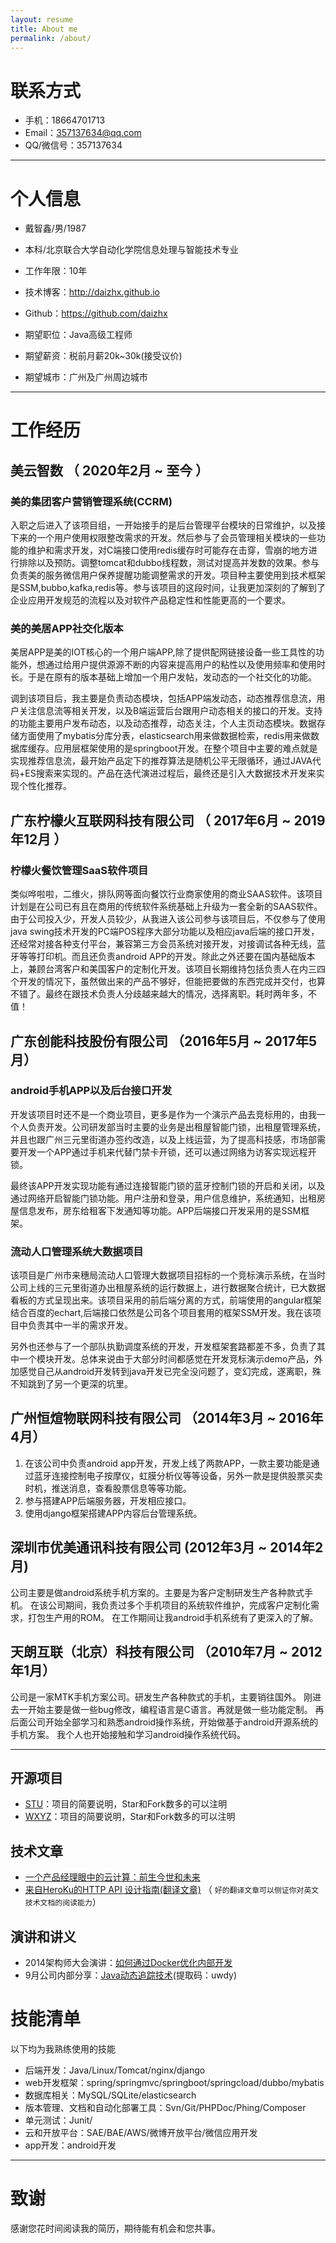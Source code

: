 ```yaml
---
layout: resume
title: About me
permalink: /about/
---
```


# 联系方式

- 手机：18664701713
- Email：357137634@qq.com
- QQ/微信号：357137634

---

# 个人信息

 - 戴智鑫/男/1987
 - 本科/北京联合大学自动化学院信息处理与智能技术专业
 - 工作年限：10年
 - 技术博客：http://daizhx.github.io
 - Github：https://github.com/daizhx

 - 期望职位：Java高级工程师
 - 期望薪资：税前月薪20k~30k(接受议价)
 - 期望城市：广州及广州周边城市

---

# 工作经历

## 美云智数 （ 2020年2月 ~ 至今 ）

### 美的集团客户营销管理系统(CCRM)
入职之后进入了该项目组，一开始接手的是后台管理平台模块的日常维护，以及接下来的一个用户使用权限整改需求的开发。然后参与了会员管理相关模块的一些功能的维护和需求开发，对C端接口使用redis缓存时可能存在击穿，雪崩的地方进行排除以及预防。调整tomcat和dubbo线程数，测试对提高并发数的效果。参与负责美的服务微信用户保养提醒功能调整需求的开发。项目种主要使用到技术框架是SSM,bubbo,kafka,redis等。参与该项目的这段时间，让我更加深刻的了解到了企业应用开发规范的流程以及对软件产品稳定性和性能更高的一个要求。

### 美的美居APP社交化版本
美居APP是美的IOT核心的一个用户端APP,除了提供配网链接设备一些工具性的功能外，想通过给用户提供源源不断的内容来提高用户的粘性以及使用频率和使用时长。于是在原有的版本基础上增加一个用户发帖，发动态的一个社交化的功能。

调到该项目后，我主要是负责动态模块，包括APP端发动态，动态推荐信息流，用户关注信息流等相关开发，以及B端运营后台跟用户动态相关的接口的开发。支持的功能主要用户发布动态，以及动态推荐，动态关注，个人主页动态模块。数据存储方面使用了mybatis分库分表，elasticsearch用来做数据检索，redis用来做数据库缓存。应用层框架使用的是springboot开发。在整个项目中主要的难点就是实现推荐信息流，最开始产品定下的推荐算法是随机公平无限循环，通过JAVA代码+ES搜索来实现的。产品在迭代演进过程后，最终还是引入大数据技术开发来实现个性化推荐。

 
## 广东柠檬火互联网科技有限公司 （ 2017年6月 ~ 2019年12月 ）

### 柠檬火餐饮管理SaaS软件项目

类似哗啦啦，二维火，排队网等面向餐饮行业商家使用的商业SAAS软件。该项目计划是在公司已有且在商用的传统软件系统基础上升级为一套全新的SAAS软件。由于公司投入少，开发人员较少，从我进入该公司参与该项目后，不仅参与了使用java swing技术开发的PC端POS程序大部分功能以及相应java后端的接口开发，还经常对接各种支付平台，兼容第三方会员系统对接开发，对接调试各种无线，蓝牙等等打印机。而且还负责android APP的开发。除此之外还要在国内基础版本上，兼顾台湾客户和美国客户的定制化开发。该项目长期维持包括负责人在内三四个开发的情况下，虽然做出来的产品不够好，但能把要做的东西完成并交付，也算不错了。最终在跟技术负责人分歧越来越大的情况，选择离职。耗时两年多，不值！

## 广东创能科技股份有限公司 （2016年5月 ~ 2017年5月）
### android手机APP以及后台接口开发

开发该项目时还不是一个商业项目，更多是作为一个演示产品去竞标用的，由我一个人负责开发。公司研发部当时主要的业务是出租屋智能门锁，出租屋管理系统，并且也跟广州三元里街道办签约改造，以及上线运营，为了提高科技感，市场部需要开发一个APP通过手机来代替门禁卡开锁，还可以通过网络为访客实现远程开锁。

最终该APP开发实现功能有通过连接智能门锁的蓝牙控制门锁的开启和关闭，以及通过网络开启智能门锁功能。用户注册和登录，用户信息维护，系统通知，出租房屋信息发布，房东给租客下发通知等功能。APP后端接口开发采用的是SSM框架。

### 流动人口管理系统大数据项目

该项目是广州市来穗局流动人口管理大数据项目招标的一个竞标演示系统，在当时公司上线的三元里街道办出租屋系统的运行数据上，进行数据聚合统计，已大数据看板的方式呈现出来。该项目采用的前后端分离的方式，前端使用的angular框架结合百度的echart,后端接口依然是公司各个项目套用的框架SSM开发。我在该项目中负责其中一半的需求开发。

另外也还参与了一个部队执勤调度系统的开发，开发框架套路都差不多，负责了其中一个模块开发。总体来说由于大部分时间都感觉在开发竞标演示demo产品，外加感觉自己从android开发转到java开发已完全没问题了，变幻完成，遂离职，殊不知跳到了另一个更深的坑里。


## 广州恒煊物联网科技有限公司 （2014年3月 ~ 2016年4月）

1. 在该公司中负责android app开发，开发上线了两款APP，一款主要功能是通过蓝牙连接控制电子按摩仪，虹膜分析仪等等设备，另外一款是提供股票买卖时机，推送消息，查看股票信息等等功能。
2. 参与搭建APP后端服务器，开发相应接口。
3. 使用django框架搭建APP内容后台管理系统。

## 深圳市优美通讯科技有限公司 (2012年3月 ~ 2014年2月)
公司主要是做android系统手机方案的。主要是为客户定制研发生产各种款式手机。
在该公司期间，我负责过多个手机项目的系统软件维护，完成客户定制化需求，打包生产用的ROM。
在工作期间让我android手机系统有了更深入的了解。

## 天朗互联（北京）科技有限公司 （2010年7月 ~ 2012年1月）
公司是一家MTK手机方案公司。研发生产各种款式的手机，主要销往国外。
刚进去一开始主要是做一些bug修改，编程语言是C语言。再就是做一些功能定制。
再后面公司开始全部学习和熟悉android操作系统，开始做基于android开源系统的手机方案。
我个人也开始接触和学习android操作系统代码。


---

## 开源项目

 - [STU](http://github.com/yourname/projectname)：项目的简要说明，Star和Fork数多的可以注明
 - [WXYZ](http://github.com/yourname/projectname)：项目的简要说明，Star和Fork数多的可以注明

## 技术文章

- [一个产品经理眼中的云计算：前生今世和未来](http://get.jobdeer.com/706.get)
- [来自HeroKu的HTTP API 设计指南(翻译文章)](http://get.jobdeer.com/343.get) （ ```好的翻译文章可以侧证你对英文技术文档的阅读能力```）

## 演讲和讲义
  - 2014架构师大会演讲：[如何通过Docker优化内部开发](http://jobdeer.com)
 - 9月公司内部分享：[Java动态追踪技术](https://pan.baidu.com/s/1pg7p6TEm8WbCZvQsAVNVGQ)(提取码：uwdy)

# 技能清单
以下均为我熟练使用的技能
- 后端开发：Java/Linux/Tomcat/nginx/django
- web开发框架：spring/springmvc/springboot/springcload/dubbo/mybatis
- 数据库相关：MySQL/SQLite/elasticsearch
- 版本管理、文档和自动化部署工具：Svn/Git/PHPDoc/Phing/Composer
- 单元测试：Junit/
- 云和开放平台：SAE/BAE/AWS/微博开放平台/微信应用开发
- app开发：android开发

---

# 致谢
感谢您花时间阅读我的简历，期待能有机会和您共事。

